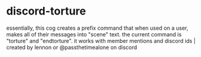 # discord-torture
essentially, this cog creates a prefix command that when used on a user, makes all of their messages into "scene" text. the current command is "torture" and "endtorture". it works with member mentions and discord ids | created by lennon or @passthetimealone on discord
